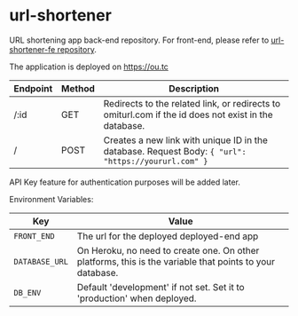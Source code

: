 # url-shortener
URL shortening app back-end repository. For front-end, please refer to [url-shortener-fe repository](https://github.com/sametweb/url-shortener-fe).

The application is deployed on https://ou.tc

| Endpoint | Method | Description |
| -------- | ------ | ----------- |
| /:id     | GET    | Redirects to the related link, or redirects to omiturl.com if the id does not exist in the database. |
| /        | POST   | Creates a new link with unique ID in the database. Request Body: `{ "url": "https://yoururl.com" }` |

API Key feature for authentication purposes will be added later.

Environment Variables:

| Key | Value |
| --- | --- |
| `FRONT_END` | The url for the deployed deployed-end app |
| `DATABASE_URL` | On Heroku, no need to create one. On other platforms, this is the variable that points to your database. |
| `DB_ENV` | Default 'development' if not set. Set it to 'production' when deployed. |
